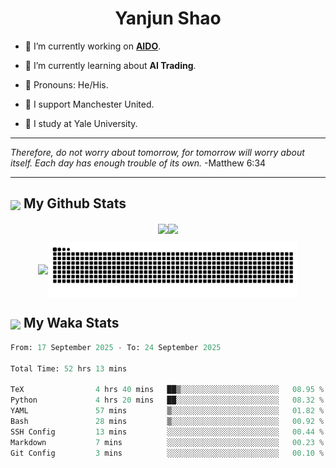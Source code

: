 

<h1 align="center">Yanjun Shao</h1>

- 🐒 I’m currently working on **[AIDO](https://github.com/genbio-ai/AIDO)**.

- 🦧 I’m currently learning about **AI Trading**.

- 🦍 Pronouns: He/His.

- 👹 I support Manchester United.

- 🐶 I study at Yale University.

---

<i> Therefore, do not worry about tomorrow, for tomorrow will worry about itself. Each day has enough trouble of its own. </i> -Matthew 6:34

---

<h2><img src="https://emojis.slackmojis.com/emojis/images/1579216111/7550/pikachu_wave.gif?1579216111" align="center" width="28" /> My Github Stats</h2>

<p align="center"><img align="center" src = "https://github-readme-stats.vercel.app/api?username=super-dainiu&show_icons=true&count_private=true&theme=tokyonight&hide=issues&line_height=30" width="400px"><img align="center" src = "https://github-readme-streak-stats.herokuapp.com/?user=super-dainiu&theme=tokyonight" width="400px"></p>

<p align="center"><img align="center" width="400px" src="https://github-readme-stats.vercel.app/api/top-langs/?username=super-dainiu&layout=compact&theme=tokyonight&hide=html,tex,jupyter%20notebook"><img align="center" width="400px" src="https://github.com/super-dainiu/super-dainiu/blob/output/github-contribution-grid-snake.svg"></p>

<h2><img src="https://emojis.slackmojis.com/emojis/images/1579216111/7550/pikachu_wave.gif?1579216111" align="center" width="28" /> My Waka Stats</h2>

<!--START_SECTION:waka-->

```python
From: 17 September 2025 - To: 24 September 2025

Total Time: 52 hrs 13 mins

TeX                4 hrs 40 mins   ██▒░░░░░░░░░░░░░░░░░░░░░░   08.95 %
Python             4 hrs 20 mins   ██░░░░░░░░░░░░░░░░░░░░░░░   08.32 %
YAML               57 mins         ▒░░░░░░░░░░░░░░░░░░░░░░░░   01.82 %
Bash               28 mins         ▒░░░░░░░░░░░░░░░░░░░░░░░░   00.92 %
SSH Config         13 mins         ░░░░░░░░░░░░░░░░░░░░░░░░░   00.44 %
Markdown           7 mins          ░░░░░░░░░░░░░░░░░░░░░░░░░   00.23 %
Git Config         3 mins          ░░░░░░░░░░░░░░░░░░░░░░░░░   00.10 %
```

<!--END_SECTION:waka-->
